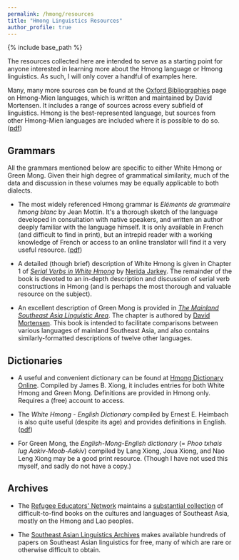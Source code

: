 ```yaml
---
permalink: /hmong/resources
title: "Hmong Linguistics Resources"
author_profile: true
---
```


{% include base_path %}

The resources collected here are intended to serve as a starting point for anyone interested in learning more about the Hmong language or Hmong linguistics. As such, I will only cover a handful of examples here. 

Many, many more sources can be found at the [Oxford Bibliographies](https://www.oxfordbibliographies.com/view/document/obo-9780199772810/obo-9780199772810-0173.xml "OBO: Hmong-Mien Languages") page on Hmong-Mien languages, which is written and maintained by David Mortensen. It includes a range of sources across every subfield of linguistics. Hmong is the best-represented language, but sources from other Hmong-Mien languages are included where it is possible to do so. ([pdf](/files/Mortensen-2014.pdf "OBO: Hmong-Mien Languages"))

## Grammars

All the grammars mentioned below are specific to either White Hmong or Green Mong. Given their high degree of grammatical similarity, much of the data and discussion in these volumes may be equally applicable to both dialects. 

*	The most widely referenced Hmong grammar is *Eléments de grammaire hmong blanc* by Jean Mottin. It's a thorough sketch of the language developed in consultation with native speakers, and written an author deeply familiar with the language himself. It is only available in French (and difficult to find in print), but an intrepid reader with a working knowledge of French or access to an online translator will find it a very useful resource. ([pdf](http://www.reninc.org/bookshelf/elements_de_grammaire_hmong.pdf "Eléments de grammaire hmong blanc"))

*	A detailed (though brief) description of White Hmong is given in Chapter 1 of [*Serial Verbs in White Hmong*](https://brill.com/view/title/31661 "Brill: Serial Verbs in White Hmong") by [Nerida Jarkey](https://www.sydney.edu.au/arts/about/our-people/academic-staff/nerida-jarkey.html "University of Sydney: Nerida Jarkey"). The remainder of the book is devoted to an in-depth description and discussion of serial verb constructions in Hmong (and is perhaps the most thorough and valuable resource on the subject). 

*	An excellent description of Green Mong is provided in [*The Mainland Southeast Asia Linguistic Area*](https://www.degruyter.com/document/doi/10.1515/9783110401981/html "DeGruyter: The Mainland Southeast Asia Linguistic Area"). The chapter is authored by [David Mortensen](https://www.cs.cmu.edu/~dmortens/ "Carnegie Mellon University: David Mortensen"). This book is intended to facilitate comparisons between various languages of mainland Southeast Asia, and also contains similarly-formatted descriptions of twelve other languages. 

## Dictionaries

*	A useful and convenient dictionary can be found at [Hmong Dictionary Online](http://hmongdictionary.us/ "Hmong Dictionary Online"). Compiled by James B. Xiong, it includes entries for both White Hmong and Green Mong. Definitions are provided in Hmong only. Requires a (free) account to access.

*	The *White Hmong - English Dictionary* compiled by Ernest E. Heimbach is also quite useful (despite its age) and provides definitions in English. ([pdf](/files/Heimbach-1978.pdf "White Hmong - English Dictionary"))

*	For Green Mong, the *English-Mong-English dictionary* (= *Phoo txhais lug Aakiv-Moob-Aakiv*) compiled by Lang Xiong, Joua Xiong, and Nao Leng Xiong may be a good print resource. (Though I have not used this myself, and sadly do not have a copy.)

## Archives

*	The [Refugee Educators' Network](http://www.reninc.org/ "RENINC: Home") maintains a [substantial collection](http://www.reninc.org/bookshelf/ "RENINC: Bookshelf") of difficult-to-find books on the cultures and languages of Southeast Asia, mostly on the Hmong and Lao peoples.  

*	The [Southeast Asian Linguistics Archives](http://sealang.net/sala/ "SEALang: SALA") makes available hundreds of papers on Southeast Asian linguistics for free, many of which are rare or otherwise difficult to obtain. 




